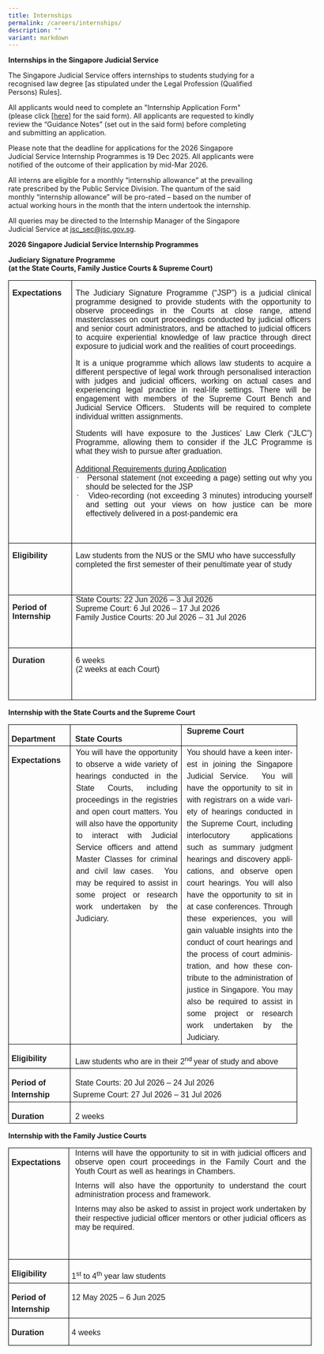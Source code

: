 ```yaml
---
title: Internships
permalink: /careers/internships/
description: ""
variant: markdown
---
```

**Internships in the Singapore Judicial Service**

The Singapore Judicial Service offers internships to students studying for a recognised law degree [as stipulated under the Legal Profession (Qualified Persons) Rules]. 


All applicants would need to complete an "Internship Application Form" (please click [[here](https://go.gov.sg/sjsinternships2026)] for the said form).  All applicants are requested to kindly review the “Guidance Notes” (set out in the said form) before completing and submitting an application. 

Please note that the deadline for applications for the 2026 Singapore Judicial Service Internship Programmes is 19 Dec 2025. All applicants were notified of the outcome of their application by mid-Mar 2026.

All interns are eligible for a monthly “internship allowance” at the prevailing rate prescribed by the Public Service Division.  The quantum of the said monthly “internship allowance” will be pro-rated – based on the number of actual working hours in the month that the intern undertook the internship. 

All queries may be directed to the Internship Manager of the Singapore Judicial Service at [jsc_sec@jsc.gov.sg](mailto:jsc_sec@jsc.gov.sg).
<br>


**2026 Singapore Judicial Service Internship Programmes**

**Judiciary Signature Programme <br>(at the State Courts, Family Justice Courts &amp; Supreme Court)**

<table class="MsoTableGrid" border="1" cellspacing="0" cellpadding="0" width="623" style="width:467.55pt;border-collapse:collapse;border:none;mso-border-alt:
 solid windowtext .5pt;mso-yfti-tbllook:1184;mso-padding-alt:0cm 5.4pt 0cm 5.4pt"><tbody><tr style="mso-yfti-irow:0;mso-yfti-firstrow:yes;height:286.8pt"><td width="114" valign="top" style="width:85.5pt;border:solid windowtext 1.0pt;
  mso-border-alt:solid windowtext .5pt;padding:0cm 5.4pt 0cm 5.4pt;height:286.8pt"><p class="MsoNormal" style="mso-margin-top-alt:auto;mso-margin-bottom-alt:auto;
  line-height:normal"><b><span style="font-size:12.0pt;font-family:&quot;Arial&quot;,sans-serif;
  mso-fareast-font-family:&quot;Times New Roman&quot;;mso-fareast-language:EN-SG">Expectations</span></b></p></td><td width="509" valign="top" style="width:382.05pt;border:solid windowtext 1.0pt;
  border-left:none;mso-border-left-alt:solid windowtext .5pt;mso-border-alt:
  solid windowtext .5pt;padding:0cm 5.4pt 0cm 5.4pt;height:286.8pt"><p class="MsoNormal" style="mso-margin-top-alt:auto;margin-right:1.8pt;
  mso-margin-bottom-alt:auto;text-align:justify;line-height:normal"><span style="font-size:12.0pt;font-family:&quot;Arial&quot;,sans-serif;mso-fareast-font-family:
  &quot;Times New Roman&quot;;mso-fareast-language:EN-SG">The Judiciary Signature Programme (“JSP”) </span><span style="font-size:12.0pt;font-family:&quot;Arial&quot;,sans-serif">is a judicial clinical programme designed to provide students with the opportunity to observe proceedings in the Courts at close range, attend masterclasses on court proceedings conducted by judicial officers and senior court administrators, and be attached to judicial officers to acquire experiential knowledge of law practice through direct exposure to judicial work and the realities of court proceedings.</span></p><p class="MsoNormal" style="mso-margin-top-alt:auto;margin-right:1.8pt;
  mso-margin-bottom-alt:auto;text-align:justify;line-height:normal"><span style="font-size:12.0pt;font-family:&quot;Arial&quot;,sans-serif">It is a unique programme which allows law students to acquire a different perspective of legal work through personalised interaction with judges and judicial officers, working on actual cases and experiencing legal practice in real-life settings. There will be engagement with members of the Supreme Court Bench and Judicial Service Officers.<span style="mso-spacerun:yes">&nbsp; </span>Students will be required to complete individual written assignments.</span></p><p class="MsoListParagraph" style="margin:0cm;text-align:justify;line-height:
  normal;tab-stops:0cm"><span style="font-size:12.0pt;font-family:&quot;Arial&quot;,sans-serif">Students will have exposure to the Justices’ Law Clerk (“JLC”) Programme, allowing them to consider if the JLC Programme is what they wish to pursue after graduation.</span></p><p class="MsoListParagraph" style="margin:0cm;text-align:justify;line-height:
  normal;tab-stops:0cm"><span style="font-size:12.0pt;font-family:&quot;Arial&quot;,sans-serif">&nbsp;</span></p><p class="MsoListParagraph" style="margin:0cm;text-align:justify;line-height:
  normal;tab-stops:0cm"><u><span style="font-size:12.0pt;font-family:&quot;Arial&quot;,sans-serif">Additional Requirements during Application</span></u></p><p class="MsoListParagraph" style="margin-top:0cm;margin-right:0cm;margin-bottom:
  0cm;margin-left:15.35pt;text-align:justify;text-indent:-14.2pt;line-height:
  normal;mso-list:l0 level1 lfo1;tab-stops:63.8pt"><span style="font-size:12.0pt;font-family:Symbol;mso-fareast-font-family:Symbol;
  mso-bidi-font-family:Symbol"><span style="mso-list:Ignore">·<span style="font:7.0pt &quot;Times New Roman&quot;">&nbsp;&nbsp;&nbsp;&nbsp; </span></span></span><span style="font-size:12.0pt;font-family:&quot;Arial&quot;,sans-serif">Personal statement (not exceeding a page) setting out why you should be selected for the JSP</span></p><p class="MsoListParagraph" style="margin-top:0cm;margin-right:0cm;margin-bottom:
  0cm;margin-left:15.35pt;text-align:justify;text-indent:-14.2pt;line-height:
  normal;mso-list:l0 level1 lfo1;tab-stops:63.8pt"><span style="font-size:12.0pt;font-family:Symbol;mso-fareast-font-family:Symbol;
  mso-bidi-font-family:Symbol"><span style="mso-list:Ignore">·<span style="font:7.0pt &quot;Times New Roman&quot;">&nbsp;&nbsp;&nbsp;&nbsp; </span></span></span><span style="font-size:12.0pt;font-family:&quot;Arial&quot;,sans-serif">Video-recording (not exceeding 3 minutes) introducing yourself and setting out your views on how justice can be more effectively delivered in a post-pandemic era</span></p><p class="MsoNormal" style="mso-margin-top-alt:auto;margin-right:1.8pt;
  mso-margin-bottom-alt:auto;text-align:justify;line-height:normal"><span style="font-size:12.0pt;font-family:&quot;Arial&quot;,sans-serif">&nbsp;</span></p></td></tr><tr style="mso-yfti-irow:1;height:45.6pt"><td width="114" valign="top" style="width:85.5pt;border:solid windowtext 1.0pt;
  border-top:none;mso-border-top-alt:solid windowtext .5pt;mso-border-alt:solid windowtext .5pt;
  padding:0cm 5.4pt 0cm 5.4pt;height:45.6pt"><p class="MsoNormal" style="mso-margin-top-alt:auto;mso-margin-bottom-alt:auto;
  line-height:normal"><b><span style="font-size:12.0pt;font-family:&quot;Arial&quot;,sans-serif;
  mso-fareast-font-family:&quot;Times New Roman&quot;;mso-fareast-language:EN-SG">Eligibility</span></b></p></td><td width="509" valign="top" style="width:382.05pt;border-top:none;border-left:
  none;border-bottom:solid windowtext 1.0pt;border-right:solid windowtext 1.0pt;
  mso-border-top-alt:solid windowtext .5pt;mso-border-left-alt:solid windowtext .5pt;
  mso-border-alt:solid windowtext .5pt;padding:0cm 5.4pt 0cm 5.4pt;height:45.6pt"><p class="MsoNormal" style="mso-margin-top-alt:auto;mso-margin-bottom-alt:auto;
  line-height:normal"><span style="font-size:12.0pt;font-family:&quot;Arial&quot;,sans-serif;
  mso-fareast-font-family:&quot;Times New Roman&quot;;border:none windowtext 1.0pt;
  mso-border-alt:none windowtext 0cm;padding:0cm;mso-fareast-language:EN-SG">Law students from the NUS or the SMU who have successfully completed the first semester of their penultimate year of study <br><br><br></span></p></td></tr><tr style="mso-yfti-irow:2;height:58.0pt"><td width="114" valign="top" style="width:85.5pt;border:solid windowtext 1.0pt;
  border-top:none;mso-border-top-alt:solid windowtext .5pt;mso-border-alt:solid windowtext .5pt;
  padding:0cm 5.4pt 0cm 5.4pt;height:58.0pt"><p class="MsoNormal" style="mso-margin-top-alt:auto;mso-margin-bottom-alt:auto;
  line-height:normal"><b><span style="font-size:12.0pt;font-family:&quot;Arial&quot;,sans-serif;
  mso-fareast-font-family:&quot;Times New Roman&quot;;mso-fareast-language:EN-SG">Period of Internship</span></b></p></td><td width="509" valign="top" style="width:382.05pt;border-top:none;border-left:
  none;border-bottom:solid windowtext 1.0pt;border-right:solid windowtext 1.0pt;
  mso-border-top-alt:solid windowtext .5pt;mso-border-left-alt:solid windowtext .5pt;

  mso-border-alt:solid windowtext .5pt;padding:0cm 5.4pt 0cm 5.4pt;height:58.0pt"><p class="MsoNormal" style="mso-margin-top-alt:auto;mso-margin-bottom-alt:auto;
  line-height:normal;tab-stops:78.9pt 93.1pt"><span style="font-size:12.0pt;
  font-family:&quot;Arial&quot;,sans-serif;mso-fareast-font-family:&quot;Times New Roman&quot;;
  mso-fareast-language:EN-SG">State Courts: <span style="mso-spacerun:yes"></span>22 Jun 2026 – 3 Jul 2026<br>Supreme Court: 6 Jul 2026 – 17 Jul 2026<br>Family Justice Courts: <span style="mso-spacerun:yes"></span>20 Jul 2026 – 31 Jul 2026<br><br><br></span></p></td></tr><tr style="mso-yfti-irow:3;mso-yfti-lastrow:yes;height:42.5pt"><td width="114" valign="top" style="width:85.5pt;border:solid windowtext 1.0pt;
  border-top:none;mso-border-top-alt:solid windowtext .5pt;mso-border-alt:solid windowtext .5pt;
  padding:0cm 5.4pt 0cm 5.4pt;height:42.5pt"><p class="MsoNormal" style="mso-margin-top-alt:auto;mso-margin-bottom-alt:auto;
  line-height:normal"><b><span style="font-size:12.0pt;font-family:&quot;Arial&quot;,sans-serif;
  mso-fareast-font-family:&quot;Times New Roman&quot;;mso-fareast-language:EN-SG">Duration</span></b></p></td><td width="509" valign="top" style="width:382.05pt;border-top:none;border-left:
  none;border-bottom:solid windowtext 1.0pt;border-right:solid windowtext 1.0pt;
  mso-border-top-alt:solid windowtext .5pt;mso-border-left-alt:solid windowtext .5pt;
  mso-border-alt:solid windowtext .5pt;padding:0cm 5.4pt 0cm 5.4pt;height:42.5pt"><p class="MsoNormal" style="mso-margin-top-alt:auto;mso-margin-bottom-alt:auto;
  line-height:normal;background:white"><span style="font-size:12.0pt;
  font-family:&quot;Arial&quot;,sans-serif;mso-fareast-font-family:&quot;Times New Roman&quot;;
  color:dark;mso-color-alt:windowtext;mso-fareast-language:EN-SG">6 weeks<br>(</span><span style="font-size:12.0pt;font-family:&quot;Arial&quot;,sans-serif;
  color:dark;mso-color-alt:windowtext">2 weeks at each Court)<br><br><br></span><span style="font-size:12.0pt;font-family:&quot;Arial&quot;,sans-serif;mso-fareast-font-family:
  &quot;Times New Roman&quot;;mso-fareast-language:EN-SG"></span></p></td></tr></tbody></table>

**Internship with the State Courts and the Supreme Court**

<table class="MsoNormalTable" border="0" cellspacing="0" cellpadding="0" width="585" style="width:438.95pt;border-collapse:collapse;mso-yfti-tbllook:1184;
 mso-padding-alt:0cm 0cm 0cm 0cm"><tbody><tr style="mso-yfti-irow:0;mso-yfti-firstrow:yes;height:27.9pt"><td width="122" valign="top" style="width:91.75pt;border:solid windowtext 1.0pt;
  padding:.75pt .75pt .75pt .75pt;height:27.9pt"><p class="MsoNormal" style="margin-bottom:0cm;line-height:18.0pt"><b><span style="font-size:12.0pt;font-family:&quot;Arial&quot;,sans-serif;mso-fareast-font-family:
  &quot;Times New Roman&quot;;border:none windowtext 1.0pt;mso-border-alt:none windowtext 0cm;
  padding:0cm;mso-fareast-language:EN-SG">&nbsp;Department</span></b><span style="font-size:12.0pt;font-family:&quot;Arial&quot;,sans-serif;mso-fareast-font-family:
  &quot;Times New Roman&quot;;mso-fareast-language:EN-SG"></span></p></td><td width="227" valign="top" style="width:170.0pt;border:solid windowtext 1.0pt;
  border-left:none;padding:.75pt .75pt .75pt .75pt;height:27.9pt"><p class="MsoNormal" style="margin-bottom:0cm;line-height:18.0pt"><b><span style="font-size:12.0pt;font-family:&quot;Arial&quot;,sans-serif;mso-fareast-font-family:
  &quot;Times New Roman&quot;;border:none windowtext 1.0pt;mso-border-alt:none windowtext 0cm;
  padding:0cm;mso-fareast-language:EN-SG">&nbsp;&nbsp;State Courts</span></b><span style="font-size:12.0pt;font-family:&quot;Arial&quot;,sans-serif;mso-fareast-font-family:
  &quot;Times New Roman&quot;;mso-fareast-language:EN-SG"></span></p></td><td width="236" valign="top" style="width:177.2pt;border:solid windowtext 1.0pt;
  border-left:none;padding:.75pt .75pt .75pt .75pt;height:27.9pt"><p class="MsoNormal" style="margin-top:0cm;margin-right:0cm;margin-bottom:0cm;
  margin-left:7.1pt;line-height:18.0pt"><b><span style="font-size:12.0pt;
  font-family:&quot;Arial&quot;,sans-serif;mso-fareast-font-family:&quot;Times New Roman&quot;;
  border:none windowtext 1.0pt;mso-border-alt:none windowtext 0cm;padding:0cm;
  mso-fareast-language:EN-SG">Supreme Court</span></b><span style="font-size:
  12.0pt;font-family:&quot;Arial&quot;,sans-serif;mso-fareast-font-family:&quot;Times New Roman&quot;;
  mso-fareast-language:EN-SG"></span></p></td></tr><tr style="mso-yfti-irow:1;height:449.75pt"><td width="122" valign="top" style="width:91.75pt;border:solid windowtext 1.0pt;
  border-top:none;padding:.75pt .75pt .75pt .75pt;height:449.75pt"><p class="MsoNormal" style="margin-bottom:0cm;text-align:justify;line-height:
  18.0pt"><b><span style="font-size:12.0pt;font-family:&quot;Arial&quot;,sans-serif;
  mso-fareast-font-family:&quot;Times New Roman&quot;;border:none windowtext 1.0pt;
  mso-border-alt:none windowtext 0cm;padding:0cm;mso-fareast-language:EN-SG">&nbsp;Expectations</span></b><span style="font-size:12.0pt;font-family:&quot;Arial&quot;,sans-serif;mso-fareast-font-family:
  &quot;Times New Roman&quot;;mso-fareast-language:EN-SG"></span></p></td><td width="227" valign="top" style="width:170.0pt;border-top:none;border-left:
  none;border-bottom:solid windowtext 1.0pt;border-right:solid windowtext 1.0pt;
  padding:.75pt .75pt .75pt .75pt;height:449.75pt"><p class="MsoNormal" style="margin-top:0cm;margin-right:4.6pt;margin-bottom:
  0cm;margin-left:7.8pt;text-align:justify;line-height:18.0pt"><span style="font-size:12.0pt;font-family:&quot;Arial&quot;,sans-serif;mso-fareast-font-family:
  &quot;Times New Roman&quot;;border:none windowtext 1.0pt;mso-border-alt:none windowtext 0cm;
  padding:0cm;mso-fareast-language:EN-SG">You will have the opportunity to observe a wide variety of hearings conducted in the State Courts, including proceedings in the registries and open court matters. You will also have the opportunity to interact with Judicial Service officers and attend Master Classes for criminal and civil law cases.&nbsp;&nbsp;You may be required to assist in some project or research work undertaken by the Judiciary.</span></p><p class="MsoNormal" style="margin-top:0cm;margin-right:4.6pt;margin-bottom:
  0cm;margin-left:7.8pt;text-align:justify;line-height:18.0pt"><span lang="EN-US" style="font-size:12.0pt;font-family:&quot;Arial&quot;,sans-serif;border:
  none windowtext 1.0pt;mso-border-alt:none windowtext 0cm;padding:0cm;
  mso-ansi-language:EN-US">&nbsp;</span></p></td><td width="236" valign="top" style="width:177.2pt;border-top:none;border-left:
  none;border-bottom:solid windowtext 1.0pt;border-right:solid windowtext 1.0pt;
  padding:.75pt .75pt .75pt .75pt;height:449.75pt"><p class="MsoNormal" style="margin-top:0cm;margin-right:5.7pt;margin-bottom:
  0cm;margin-left:7.1pt;text-align:justify;line-height:18.0pt"><span lang="EN-US" style="font-size:12.0pt;font-family:&quot;Arial&quot;,sans-serif;mso-ansi-language:
  EN-US">You should have a keen interest in joining the Singapore Judicial Service.<span style="mso-spacerun:yes">&nbsp; </span>You will have the opportunity to sit in with registrars on a wide variety of hearings conducted in the Supreme Court, including interlocutory applications such as summary judgment hearings and discovery applications, and observe open court hearings. You will also have the opportunity to sit in at case conferences. Through these experiences, you will gain valuable insights into the conduct of court hearings and the process of court administration, and how these contribute to the administration of justice in Singapore. You may also be required to assist in some project or research work undertaken by the Judiciary.</span></p></td></tr><tr style="mso-yfti-irow:2;height:31.7pt"><td width="122" valign="top" style="width:91.75pt;border:solid windowtext 1.0pt;
  border-top:none;mso-border-top-alt:solid windowtext 1.0pt;padding:.75pt .75pt .75pt .75pt;
  height:31.7pt"><p class="MsoNormal" style="margin-bottom:0cm;text-align:justify;line-height:
  18.0pt"><b><span style="font-size:12.0pt;font-family:&quot;Arial&quot;,sans-serif;
  mso-fareast-font-family:&quot;Times New Roman&quot;;border:none windowtext 1.0pt;
  mso-border-alt:none windowtext 0cm;padding:0cm;mso-fareast-language:EN-SG">&nbsp;Eligibility</span></b><span style="font-size:12.0pt;font-family:&quot;Arial&quot;,sans-serif;mso-fareast-font-family:
  &quot;Times New Roman&quot;;mso-fareast-language:EN-SG"></span></p></td><td width="463" colspan="2" valign="top" style="width:347.2pt;border-top:none;
  border-left:none;border-bottom:solid windowtext 1.0pt;border-right:solid windowtext 1.0pt;
  mso-border-top-alt:solid windowtext 1.0pt;padding:.75pt .75pt .75pt .75pt;
  height:31.7pt"><p class="MsoNormal" style="margin-bottom:0cm;text-align:justify;line-height:
  18.0pt"><span style="font-size:12.0pt;font-family:&quot;Arial&quot;,sans-serif;
  mso-fareast-font-family:&quot;Times New Roman&quot;;border:none windowtext 1.0pt;
  mso-border-alt:none windowtext 0cm;padding:0cm;mso-fareast-language:EN-SG">&nbsp;</span><span style="font-size:12.0pt;font-family:&quot;Arial&quot;,sans-serif;mso-fareast-font-family:
  &quot;Times New Roman&quot;;mso-fareast-language:EN-SG">&nbsp;<span style="border:none windowtext 1.0pt;
  mso-border-alt:none windowtext 0cm;padding:0cm">Law students who are in their 2<sup>nd&nbsp;</sup>year of study and above</span></span></p></td></tr><tr style="mso-yfti-irow:3;height:51.3pt"><td width="122" valign="top" style="width:91.75pt;border:solid windowtext 1.0pt;
  border-top:none;padding:.75pt .75pt .75pt .75pt;height:51.3pt"><p class="MsoNormal" style="margin-bottom:0cm;line-height:18.0pt"><b><span style="font-size:12.0pt;font-family:&quot;Arial&quot;,sans-serif;mso-fareast-font-family:
  &quot;Times New Roman&quot;;border:none windowtext 1.0pt;mso-border-alt:none windowtext 0cm;
  padding:0cm;mso-fareast-language:EN-SG">&nbsp;Period of&nbsp;&nbsp;<br>&nbsp;Internship</span></b></p></td><td width="463" colspan="2" valign="top" style="width:347.2pt;border-top:none;
  border-left:none;border-bottom:solid windowtext 1.0pt;border-right:solid windowtext 1.0pt;
  padding:.75pt .75pt .75pt .75pt;height:51.3pt">
<p class="MsoNormal" style="margin-bottom:0cm;line-height:18.0pt"><span style="font-size:12.0pt;font-family:&quot;Arial&quot;,sans-serif;mso-fareast-font-family:
  &quot;Times New Roman&quot;;border:none windowtext 1.0pt;mso-border-alt:none windowtext 0cm;
  padding:0cm;mso-fareast-language:EN-SG"><span style="mso-spacerun:yes">&nbsp; </span>State Courts: 20 Jul 2026 – 24 Jul 2026
</span><span style="font-size:
  12.0pt;font-family:&quot;Arial&quot;,sans-serif;mso-fareast-font-family:&quot;Times New Roman&quot;
  &quot;Times New Roman&quot;;border:none windowtext 1.0pt;mso-border-alt:none windowtext 0cm;
	padding:0cm;mso-fareast-language:EN-SG"><span style="mso-spacerun:yes">&nbsp; </span><br>&nbsp;Supreme Court: 27 Jul 2026 – 31 Jul 2026
 <span style="font-size:12.0pt;font-family:&quot;Arial&quot;,sans-serif;mso-fareast-font-family:
  &quot;Times New Roman&quot;;border:none windowtext 1.0pt;mso-border-alt:none windowtext 0cm;
  padding:0cm;mso-fareast-language:EN-SG">&nbsp;</span><span style="font-size:
  12.0pt;font-family:&quot;Arial&quot;,sans-serif;mso-fareast-font-family:&quot;Times New Roman&quot;;
  mso-fareast-language:EN-SG">&nbsp;<span span="" style="border:none windowtext 1.0pt;
  mso-border-alt:none windowtext 0cm;padding:0cm"></span></span></span></p></td></tr><tr style="mso-yfti-irow:4;mso-yfti-lastrow:yes;height:32.25pt"><td width="122" valign="top" style="width:91.75pt;border:solid windowtext 1.0pt;
  border-top:none;mso-border-top-alt:solid windowtext 1.0pt;padding:.75pt .75pt .75pt .75pt;
  height:32.25pt"><p class="MsoNormal" style="margin-bottom:0cm;text-align:justify;line-height:
  18.0pt"><b><span style="font-size:12.0pt;font-family:&quot;Arial&quot;,sans-serif;
  mso-fareast-font-family:&quot;Times New Roman&quot;;border:none windowtext 1.0pt;
  mso-border-alt:none windowtext 0cm;padding:0cm;mso-fareast-language:EN-SG">&nbsp;Duration</span></b><span style="font-size:12.0pt;font-family:&quot;Arial&quot;,sans-serif;mso-fareast-font-family:
  &quot;Times New Roman&quot;;mso-fareast-language:EN-SG"></span></p></td><td width="463" colspan="2" valign="top" style="width:347.2pt;border-top:none;
  border-left:none;border-bottom:solid windowtext 1.0pt;border-right:solid windowtext 1.0pt;
  mso-border-top-alt:solid windowtext 1.0pt;padding:.75pt .75pt .75pt .75pt;
  height:32.25pt"><p class="MsoNormal" style="margin-bottom:0cm;text-align:justify;line-height:
  18.0pt"><span style="font-size:12.0pt;font-family:&quot;Arial&quot;,sans-serif;
  mso-fareast-font-family:&quot;Times New Roman&quot;;border:none windowtext 1.0pt;
  mso-border-alt:none windowtext 0cm;padding:0cm;mso-fareast-language:EN-SG">&nbsp;&nbsp;2 weeks</span><span style="font-size:12.0pt;font-family:&quot;Arial&quot;,sans-serif;
  mso-fareast-font-family:&quot;Times New Roman&quot;;mso-fareast-language:EN-SG"></span></p></td></tr></tbody></table>

**Internship with the Family Justice Courts**

<table class="MsoNormalTable" border="0" cellspacing="0" cellpadding="0" width="614" style="width:460.45pt;border-collapse:collapse;mso-yfti-tbllook:1184;
 mso-padding-alt:0cm 0cm 0cm 0cm"><tbody><tr style="mso-yfti-irow:0;mso-yfti-firstrow:yes;height:168.4pt"><td width="119" valign="top" style="width:89.4pt;border:solid windowtext 1.0pt;
  padding:.75pt .75pt .75pt .75pt;height:168.4pt"><p class="MsoNormal" style="margin-bottom:0cm;text-align:justify;line-height:
  18.0pt"><b><span style="font-size:12.0pt;font-family:&quot;Arial&quot;,sans-serif;
  mso-fareast-font-family:&quot;Times New Roman&quot;;border:none windowtext 1.0pt;
  mso-border-alt:none windowtext 0cm;padding:0cm;mso-fareast-language:EN-SG">&nbsp;Expectations</span></b><span style="font-size:12.0pt;font-family:&quot;Arial&quot;,sans-serif;mso-fareast-font-family:
  &quot;Times New Roman&quot;;mso-fareast-language:EN-SG"></span></p></td><td width="495" valign="top" style="width:371.05pt;border:solid windowtext 1.0pt;
  border-left:none;padding:.75pt .75pt .75pt .75pt;height:168.4pt"><p class="MsoNormal" style="margin-top:0cm;margin-right:6.65pt;margin-bottom:
  8.0pt;margin-left:8.6pt;text-align:justify;line-height:115%"><span style="font-size:12.0pt;line-height:115%;font-family:&quot;Arial&quot;,sans-serif">Interns will have the opportunity to sit in with judicial officers and observe open court proceedings in the Family Court and the Youth Court as well as hearings in Chambers.</span></p><p class="MsoNormal" style="margin-top:0cm;margin-right:6.65pt;margin-bottom:
  8.0pt;margin-left:8.6pt;text-align:justify;line-height:115%"><span style="font-size:12.0pt;line-height:115%;font-family:&quot;Arial&quot;,sans-serif">Interns will also have the opportunity to understand the court administration process and framework.</span></p><p class="MsoNormal" style="margin-top:0cm;margin-right:6.65pt;margin-bottom:
  8.0pt;margin-left:8.6pt;text-align:justify;line-height:115%"><span style="font-size:12.0pt;line-height:115%;font-family:&quot;Arial&quot;,sans-serif">Interns may also be asked to assist in project work undertaken by their respective judicial officer mentors or other judicial officers as may be required.<span style="mso-spacerun:yes">&nbsp;</span></span></p></td></tr><tr style="mso-yfti-irow:1;height:34.0pt"><td width="119" valign="top" style="width:89.4pt;border:solid windowtext 1.0pt;
  border-top:none;mso-border-top-alt:solid windowtext 1.0pt;padding:.75pt .75pt .75pt .75pt;
  height:34.0pt"><p class="MsoNormal" style="margin-bottom:0cm;text-align:justify;line-height:
  18.0pt"><b><span style="font-size:12.0pt;font-family:&quot;Arial&quot;,sans-serif;
  mso-fareast-font-family:&quot;Times New Roman&quot;;border:none windowtext 1.0pt;
  mso-border-alt:none windowtext 0cm;padding:0cm;mso-fareast-language:EN-SG">&nbsp;Eligibility</span></b><span style="font-size:12.0pt;font-family:&quot;Arial&quot;,sans-serif;mso-fareast-font-family:
  &quot;Times New Roman&quot;;mso-fareast-language:EN-SG"></span></p></td><td width="495" valign="top" style="width:371.05pt;border-top:none;border-left:
  none;border-bottom:solid windowtext 1.0pt;border-right:solid windowtext 1.0pt;
  mso-border-top-alt:solid windowtext 1.0pt;padding:.75pt .75pt .75pt .75pt;
  height:34.0pt"><p class="MsoNormal" style="margin-bottom:0cm;text-align:justify;line-height:
  18.0pt"><span style="font-size:12.0pt;font-family:&quot;Arial&quot;,sans-serif;
  mso-fareast-font-family:&quot;Times New Roman&quot;;border:none windowtext 1.0pt;
  mso-border-alt:none windowtext 0cm;padding:0cm;mso-fareast-language:EN-SG">&nbsp;1<sup>st</sup>&nbsp;to 4<sup>th</sup>&nbsp;year law students</span><span style="font-size:12.0pt;
  font-family:&quot;Arial&quot;,sans-serif;mso-fareast-font-family:&quot;Times New Roman&quot;;
  mso-fareast-language:EN-SG"></span></p></td></tr><tr style="mso-yfti-irow:2;height:53.75pt"><td width="119" valign="top" style="width:89.4pt;border:solid windowtext 1.0pt;
  border-top:none;mso-border-top-alt:solid windowtext 1.0pt;padding:.75pt .75pt .75pt .75pt;
  height:53.75pt"><p class="MsoNormal" style="margin-bottom:0cm;line-height:18.0pt"><b><span style="font-size:12.0pt;font-family:&quot;Arial&quot;,sans-serif;mso-fareast-font-family:
  &quot;Times New Roman&quot;;border:none windowtext 1.0pt;mso-border-alt:none windowtext 0cm;
  padding:0cm;mso-fareast-language:EN-SG">&nbsp;Period of<br>&nbsp;Internship</span></b><span style="font-size:12.0pt;font-family:&quot;Arial&quot;,sans-serif;
  mso-fareast-font-family:&quot;Times New Roman&quot;;mso-fareast-language:EN-SG"></span></p></td><td width="495" valign="top" style="width:371.05pt;border-top:none;border-left:
  none;border-bottom:solid windowtext 1.0pt;border-right:solid windowtext 1.0pt;
  mso-border-top-alt:solid windowtext 1.0pt;padding:.75pt .75pt .75pt .75pt;
  height:53.75pt"><p class="MsoNormal" style="margin-bottom:0cm;line-height:18.0pt"><b><span style="font-size:12.0pt;font-family:&quot;Arial&quot;,sans-serif;mso-fareast-font-family:
  &quot;Times New Roman&quot;;border:none windowtext 1.0pt;mso-border-alt:none windowtext 0cm;
  padding:0cm;mso-fareast-language:EN-SG">&nbsp;</span></b><span style="font-size:12.0pt;font-family:&quot;Arial&quot;,sans-serif;mso-fareast-font-family:
  &quot;Times New Roman&quot;;border:none windowtext 1.0pt;mso-border-alt:none windowtext 0cm;
  padding:0cm;mso-fareast-language:EN-SG">12 May 2025 – 6 Jun 2025</span></p></td></tr><tr style="mso-yfti-irow:3;mso-yfti-lastrow:yes;height:40.65pt"><td width="119" valign="top" style="width:89.4pt;border:solid windowtext 1.0pt;
  border-top:none;mso-border-top-alt:solid windowtext 1.0pt;padding:.75pt .75pt .75pt .75pt;
  height:40.65pt"><p class="MsoNormal" style="margin-bottom:0cm;text-align:justify;line-height:
  18.0pt"><b><span style="font-size:12.0pt;font-family:&quot;Arial&quot;,sans-serif;
  mso-fareast-font-family:&quot;Times New Roman&quot;;border:none windowtext 1.0pt;
  mso-border-alt:none windowtext 0cm;padding:0cm;mso-fareast-language:EN-SG">&nbsp;Duration</span></b><span style="font-size:12.0pt;font-family:&quot;Arial&quot;,sans-serif;mso-fareast-font-family:
  &quot;Times New Roman&quot;;mso-fareast-language:EN-SG"></span></p></td><td width="495" valign="top" style="width:371.05pt;border-top:none;border-left:
  none;border-bottom:solid windowtext 1.0pt;border-right:solid windowtext 1.0pt;
  mso-border-top-alt:solid windowtext 1.0pt;padding:.75pt .75pt .75pt .75pt;
  height:40.65pt"><p class="MsoNormal" style="margin-bottom:0cm;text-align:justify;line-height:
  18.0pt"><span style="font-size:12.0pt;font-family:&quot;Arial&quot;,sans-serif;
  mso-fareast-font-family:&quot;Times New Roman&quot;;border:none windowtext 1.0pt;
  mso-border-alt:none windowtext 0cm;padding:0cm;mso-fareast-language:EN-SG">&nbsp;4 weeks</span></p></td></tr></tbody></table>